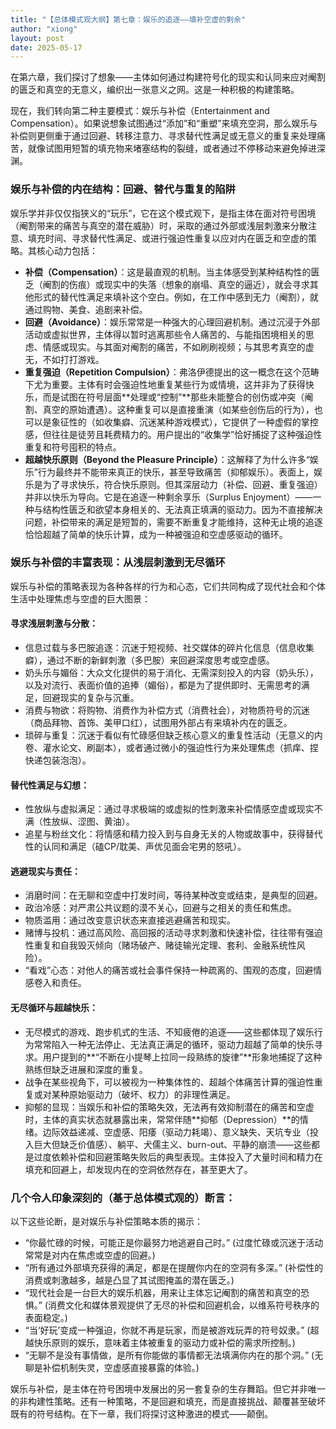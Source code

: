 ```yaml
---
title: "【总体模式观大纲】第七章：娱乐的追逐——填补空虚的剩余"
author: "xiong"
layout: post
date: 2025-05-17
---
```

 
在第六章，我们探讨了想象——主体如何通过构建符号化的现实和认同来应对阉割的匮乏和真空的无意义，编织出一张意义之网。这是一种积极的构建策略。
 
现在，我们转向第二种主要模式：娱乐与补偿（Entertainment and Compensation）。如果说想象试图通过“添加”和“重塑”来填充空洞，那么娱乐与补偿则更侧重于通过回避、转移注意力、寻求替代性满足或无意义的重复来处理痛苦，就像试图用短暂的填充物来堵塞结构的裂缝，或者通过不停移动来避免掉进深渊。
 
### 娱乐与补偿的内在结构：回避、替代与重复的陷阱
娱乐学并非仅仅指狭义的“玩乐”，它在这个模式观下，是指主体在面对符号困境（阉割带来的痛苦与真空的潜在威胁）时，采取的通过外部或浅层刺激来分散注意、填充时间、寻求替代性满足、或进行强迫性重复以应对内在匮乏和空虚的策略。其核心动力包括：
- **补偿（Compensation）**：这是最直观的机制。当主体感受到某种结构性的匮乏（阉割的伤痕）或现实中的失落（想象的崩塌、真空的逼近），就会寻求其他形式的替代性满足来填补这个空白。例如，在工作中感到无力（阉割），就通过购物、美食、追剧来补偿。
- **回避（Avoidance）**：娱乐常常是一种强大的心理回避机制。通过沉浸于外部活动或虚拟世界，主体得以暂时逃离那些令人痛苦的、与能指困境相关的思虑、情感或现实。与其面对阉割的痛苦，不如刷刷视频；与其思考真空的虚无，不如打打游戏。
- **重复强迫（Repetition Compulsion）**：弗洛伊德提出的这一概念在这个范畴下尤为重要。主体有时会强迫性地重复某些行为或情境，这并非为了获得快乐，而是试图在符号层面**处理或“控制”**那些未能整合的创伤或冲突（阉割、真空的原始遭遇）。这种重复可以是直接重演（如某些创伤后的行为），也可以是象征性的（如收集癖、沉迷某种游戏模式），它提供了一种虚假的掌控感，但往往是徒劳且耗费精力的。用户提出的“收集学”恰好捕捉了这种强迫性重复和符号囤积的特点。
- **超越快乐原则（Beyond the Pleasure Principle）**：这解释了为什么许多“娱乐”行为最终并不能带来真正的快乐，甚至导致痛苦（抑郁娱乐）。表面上，娱乐是为了寻求快乐，符合快乐原则。但其深层动力（补偿、回避、重复强迫）并非以快乐为导向。它是在追逐一种剩余享乐（Surplus Enjoyment）——一种与结构性匮乏和欲望本身相关的、无法真正填满的驱动力。因为不直接解决问题，补偿带来的满足是短暂的，需要不断重复才能维持，这种无止境的追逐恰恰超越了简单的快乐计算，成为一种被强迫和空虚感驱动的循环。
 
### 娱乐与补偿的丰富表现：从浅层刺激到无尽循环
娱乐与补偿的策略表现为各种各样的行为和心态，它们共同构成了现代社会和个体生活中处理焦虑与空虚的巨大图景：
#### **寻求浅层刺激与分散**：
- 信息过载与多巴胺追逐：沉迷于短视频、社交媒体的碎片化信息（信息收集癖），通过不断的新鲜刺激（多巴胺）来回避深度思考或空虚感。
- 奶头乐与媚俗：大众文化提供的易于消化、无需深刻投入的内容（奶头乐），以及对流行、表面价值的追捧（媚俗），都是为了提供即时、无需思考的满足，回避现实的复杂与沉重。
- 消费与物欲：将购物、消费作为补偿方式（消费社会），对物质符号的沉迷（商品拜物、首饰、美甲口红），试图用外部占有来填补内在的匮乏。
- 琐碎与重复：沉迷于看似有忙碌感但缺乏核心意义的重复性活动（无意义的内卷、灌水论文、刷副本），或者通过微小的强迫性行为来处理焦虑（抓痒、捏快递包装泡泡）。
 
#### **替代性满足与幻想**：
- 性放纵与虚拟满足：通过寻求极端的或虚拟的性刺激来补偿情感空虚或现实不满（性放纵、涩图、黄油）。
- 追星与粉丝文化：将情感和精力投入到与自身无关的人物或故事中，获得替代性的认同和满足（磕CP/耽美、声优见面会宅男的怒吼）。
 
#### **逃避现实与责任**：
- 消磨时间：在无聊和空虚中打发时间，等待某种改变或结束，是典型的回避。
- 政治冷感：对严肃公共议题的漠不关心，回避与之相关的责任和焦虑。
- 物质滥用：通过改变意识状态来直接逃避痛苦和现实。
- 赌博与投机：通过高风险、高回报的活动寻求刺激和快速补偿，往往带有强迫性重复和自我毁灭倾向（赌场破产、赌徒输光定理、套利、金融系统性风险）。
- “看戏”心态：对他人的痛苦或社会事件保持一种疏离的、围观的态度，回避情感卷入和责任。
 
#### **无尽循环与超越快乐**：
- 无尽模式的游戏、跑步机式的生活、不知疲倦的追逐——这些都体现了娱乐行为常常陷入一种无法停止、无法真正满足的循环，驱动力超越了简单的快乐寻求。用户提到的**“不断在小提琴上拉同一段熟练的旋律”**形象地捕捉了这种熟练但缺乏进展和深度的重复。
- 战争在某些视角下，可以被视为一种集体性的、超越个体痛苦计算的强迫性重复或对某种原始驱动力（破坏、权力）的非理性满足。
- 抑郁的显现：当娱乐和补偿的策略失效，无法再有效抑制潜在的痛苦和空虚时，主体的真实状态就暴露出来，常常伴随**抑郁（Depression）**的情绪。边际效益递减、空虚感、阳痿（驱动力耗竭）、意义缺失、天坑专业（投入巨大但缺乏价值感）、躺平、犬儒主义、burn-out、平静的崩溃——这些都是过度依赖补偿和回避策略失败后的典型表现。主体投入了大量时间和精力在填充和回避上，却发现内在的空洞依然存在，甚至更大了。
 
### 几个令人印象深刻的（基于总体模式观的）断言：
以下这些论断，是对娱乐与补偿策略本质的揭示：
- “你最忙碌的时候，可能正是你最努力地逃避自己时。” (过度忙碌或沉迷于活动常常是对内在焦虑或空虚的回避。)
- “所有通过外部填充获得的满足，都是在提醒你内在的空洞有多深。” (补偿性的消费或刺激越多，越是凸显了其试图掩盖的潜在匮乏。)
- “现代社会是一台巨大的娱乐机器，用来让主体忘记阉割的痛苦和真空的恐惧。” (消费文化和媒体景观提供了无尽的补偿和回避机会，以维系符号秩序的表面稳定。)
- “当‘好玩’变成一种强迫，你就不再是玩家，而是被游戏玩弄的符号奴隶。” (超越快乐原则的娱乐，意味着主体被重复的驱动力或补偿的需求所控制。)
- “无聊不是没有事情做，是所有你能做的事情都无法填满你内在的那个洞。” (无聊是补偿机制失灵，空虚感直接暴露的体验。)
 
娱乐与补偿，是主体在符号困境中发展出的另一套复杂的生存舞蹈。但它并非唯一的非构建性策略。还有一种策略，不是回避和填充，而是直接挑战、颠覆甚至破坏既有的符号结构。在下一章，我们将探讨这种激进的模式——颠倒。